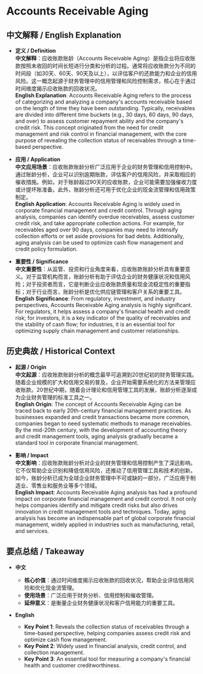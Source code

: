# Accounts Receivable Aging

## 中文解释 / English Explanation

* **定义 / Definition**  
  **中文解释**：应收账款账龄（Accounts Receivable Aging）是指企业将应收账款按照未收回的时间长短进行分类和分析的过程。通常将应收账款分为不同的时间段（如30天、60天、90天及以上），以评估客户的还款能力和企业的信用风险。这一概念起源于财务管理中的信用管理和风险控制需求，核心在于通过时间维度揭示应收账款的回收状况。  
  **English Explanation**: Accounts Receivable Aging refers to the process of categorizing and analyzing a company's accounts receivable based on the length of time they have been outstanding. Typically, receivables are divided into different time buckets (e.g., 30 days, 60 days, 90 days, and over) to assess customer repayment ability and the company's credit risk. This concept originated from the need for credit management and risk control in financial management, with the core purpose of revealing the collection status of receivables through a time-based perspective.

* **应用 / Application**  
  **中文应用场景**：应收账款账龄分析广泛应用于企业的财务管理和信用控制中。通过账龄分析，企业可以识别逾期账款，评估客户的信用风险，并采取相应的催收措施。例如，对于账龄超过90天的应收账款，企业可能需要加强催收力度或计提坏账准备。此外，账龄分析还可用于优化企业的现金流管理和信用政策制定。  
  **English Application**: Accounts Receivable Aging is widely used in corporate financial management and credit control. Through aging analysis, companies can identify overdue receivables, assess customer credit risk, and take appropriate collection actions. For example, for receivables aged over 90 days, companies may need to intensify collection efforts or set aside provisions for bad debts. Additionally, aging analysis can be used to optimize cash flow management and credit policy formulation.

* **重要性 / Significance**  
  **中文重要性**：从监管、投资和行业角度来看，应收账款账龄分析具有重要意义。对于监管机构而言，账龄分析有助于评估企业的财务健康状况和信用风险；对于投资者而言，它是判断企业应收账款质量和现金流稳定性的重要指标；对于行业而言，账龄分析是优化供应链管理和客户关系的重要工具。  
  **English Significance**: From regulatory, investment, and industry perspectives, Accounts Receivable Aging analysis is highly significant. For regulators, it helps assess a company's financial health and credit risk; for investors, it is a key indicator of the quality of receivables and the stability of cash flow; for industries, it is an essential tool for optimizing supply chain management and customer relationships.

## 历史典故 / Historical Context

* **起源 / Origin**  
  **中文起源**：应收账款账龄分析的概念最早可追溯到20世纪初的财务管理实践。随着企业规模的扩大和信用交易的普及，企业开始需要系统化的方法来管理应收账款。20世纪中期，随着会计理论和信用管理工具的发展，账龄分析逐渐成为企业财务管理的标准工具之一。  
  **English Origin**: The concept of Accounts Receivable Aging can be traced back to early 20th-century financial management practices. As businesses expanded and credit transactions became more common, companies began to need systematic methods to manage receivables. By the mid-20th century, with the development of accounting theory and credit management tools, aging analysis gradually became a standard tool in corporate financial management.

* **影响 / Impact**  
  **中文影响**：应收账款账龄分析对企业的财务管理和信用控制产生了深远影响。它不仅帮助企业识别和降低信用风险，还推动了信用管理工具和技术的创新。如今，账龄分析已成为全球企业财务管理中不可或缺的一部分，广泛应用于制造业、零售业和服务业等多个领域。  
  **English Impact**: Accounts Receivable Aging analysis has had a profound impact on corporate financial management and credit control. It not only helps companies identify and mitigate credit risks but also drives innovation in credit management tools and techniques. Today, aging analysis has become an indispensable part of global corporate financial management, widely applied in industries such as manufacturing, retail, and services.

## 要点总结 / Takeaway

* **中文**  
  - **核心价值**：通过时间维度揭示应收账款的回收状况，帮助企业评估信用风险和优化现金流管理。  
  - **使用场景**：广泛应用于财务分析、信用控制和催收管理。  
  - **延伸意义**：是衡量企业财务健康状况和客户信用能力的重要工具。  

* **English**  
  - **Key Point 1**: Reveals the collection status of receivables through a time-based perspective, helping companies assess credit risk and optimize cash flow management.  
  - **Key Point 2**: Widely used in financial analysis, credit control, and collection management.  
  - **Key Point 3**: An essential tool for measuring a company's financial health and customer creditworthiness.